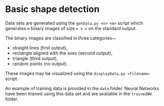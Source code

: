 # Basic shape detection

Data sets are generated using the ``genData.py <n> <m>`` script which generates
``m``  binary images of size ``n x n`` on the standard output.

The binary images are classified in three categories~:

 - straight lines (first output),
 - rectangle aligned with the axes (second output),
 - triangle (third output),
 - random points (no output).

These images may be visualized using the ``displayData.py <filename>`` script.

An example of training data is provided in the ``data`` folder. Neural Networks
have been trianed using this data set and are available in the ``trainedNN``
folder.


